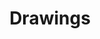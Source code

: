 ---
layout: drawings
title: Drawings
description: All my drawings in one place! ;)
image: /assets/img/drawings/Chara.png
---